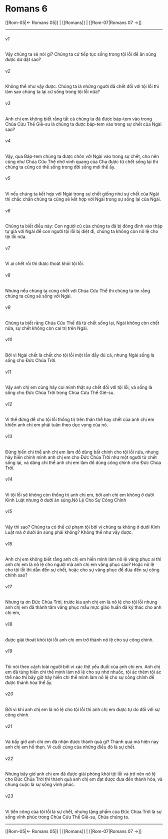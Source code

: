 # Romans 6

[[Rom-05|← Romans 05]] | [[Romans]] | [[Rom-07|Romans 07 →]]
***



###### v1 
Vậy chúng ta sẽ nói gì? Chúng ta cứ tiếp tục sống trong tội lỗi để ân sủng được dư dật sao? 

###### v2 
Không thể như vậy được. Chúng ta là những người đã chết đối với tội lỗi thì làm sao chúng ta lại cứ sống trong tội lỗi nữa? 

###### v3 
Anh chị em không biết rằng tất cả chúng ta đã được báp-tem vào trong Chúa Cứu Thế Giê-su là chúng ta được báp-tem vào trong sự chết của Ngài sao? 

###### v4 
Vậy, qua Báp-tem chúng ta được chôn với Ngài vào trong sự chết, cho nên cũng như Chúa Cứu Thế nhờ vinh quang của Cha được từ chết sống lại thì chúng ta cũng có thể sống trong đời sống mới thể ấy. 

###### v5 
Vì nếu chúng ta kết hợp với Ngài trong sự chết giống như sự chết của Ngài thì chắc chắn chúng ta cũng sẽ kết hợp với Ngài trong sự sống lại của Ngài. 

###### v6 
Chúng ta biết điều này: Con người cũ của chúng ta đã bị đóng đinh vào thập tự giá với Ngài để con người tội lỗi bị diệt đi, chúng ta không còn nô lệ cho tội lỗi nữa. 

###### v7 
Vì ai chết rồi thì được thoát khỏi tội lỗi. 

###### v8 
Nhưng nếu chúng ta cùng chết với Chúa Cứu Thế thì chúng ta tin rằng chúng ta cũng sẽ sống với Ngài. 

###### v9 
Chúng ta biết rằng Chúa Cứu Thế đã từ chết sống lại, Ngài không còn chết nữa, sự chết không còn cai trị trên Ngài. 

###### v10 
Bởi vì Ngài chết là chết cho tội lỗi một lần đầy đủ cả, nhưng Ngài sống là sống cho Đức Chúa Trời. 

###### v11 
Vậy anh chị em cũng hãy coi mình thật sự chết đối với tội lỗi, và sống là sống cho Đức Chúa Trời trong Chúa Cứu Thế Giê-su. 

###### v12 
Vì thế đừng để cho tội lỗi thống trị trên thân thể hay chết của anh chị em khiến anh chị em phải tuân theo dục vọng của nó. 

###### v13 
Đừng hiến chi thể anh chị em làm đồ dùng bất chính cho tội lỗi nữa, nhưng hãy hiến chính mình anh chị em cho Đức Chúa Trời như một người từ chết sống lại, và dâng chi thể anh chị em làm đồ dùng công chính cho Đức Chúa Trời. 

###### v14 
Vì tội lỗi sẽ không còn thống trị anh chị em, bởi anh chị em không ở dưới Kinh Luật nhưng ở dưới ân sủng.Nô Lệ Cho Sự Công Chính 

###### v15 
Vậy thì sao? Chúng ta có thể cứ phạm tội bởi vì chúng ta không ở dưới Kinh Luật mà ở dưới ân sủng phải không? Không thể như vậy được. 

###### v16 
Anh chị em không biết rằng anh chị em hiến mình làm nô lệ vâng phục ai thì anh chị em là nô lệ cho người mà anh chị em vâng phục sao? Hoặc nô lệ cho tội lỗi thì dẫn đến sự chết, hoặc cho sự vâng phục để đưa đến sự công chính sao? 

###### v17 
Nhưng tạ ơn Đức Chúa Trời, trước kia anh chị em là nô lệ cho tội lỗi nhưng anh chị em đã thành tâm vâng phục mẫu mực giáo huấn đã ký thác cho anh chị em, 

###### v18 
được giải thoát khỏi tội lỗi anh chị em trở thành nô lệ cho sự công chính. 

###### v19 
Tôi nói theo cách loài người bởi vì xác thịt yếu đuối của anh chị em. Anh chị em đã từng hiến chi thể mình làm nô lệ cho sự nhơ nhuốc, tội ác thêm tội ác thể nào thì bây giờ hãy hiến chi thể mình làm nô lệ cho sự công chính để được thánh hóa thể ấy. 

###### v20 
Bởi vì khi anh chị em là nô lệ cho tội lỗi thì anh chị em được tự do đối với sự công chính. 

###### v21 
Và bấy giờ anh chị em đã nhận được thành quả gì? Thành quả mà hiện nay anh chị em hổ thẹn. Vì cuối cùng của những điều đó là sự chết. 

###### v22 
Nhưng bây giờ anh chị em đã được giải phóng khỏi tội lỗi và trở nên nô lệ cho Đức Chúa Trời thì thành quả anh chị em đạt được đưa đến thánh hóa, và chung cuộc là sự sống vĩnh phúc. 

###### v23 
Vì tiền công của tội lỗi là sự chết, nhưng tặng phẩm của Đức Chúa Trời là sự sống vĩnh phúc trong Chúa Cứu Thế Giê-su, Chúa chúng ta.

***
[[Rom-05|← Romans 05]] | [[Romans]] | [[Rom-07|Romans 07 →]]
